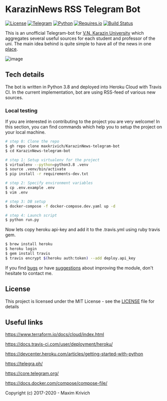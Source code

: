 # KarazinNews RSS Telegram Bot
[![License](https://img.shields.io/badge/license-MIT%20license-green.svg?style=flat)]()
[![Telegram](https://img.shields.io/badge/telegram-channel-orange.svg?style=flat)](https://t.me/karazina)
[![Python](https://img.shields.io/badge/python-3.8-blue.svg?style=flat)]()
[![Requires.io](https://requires.io/github/maxkrivich/KarazinNews-telegram-bot/requirements.svg?branch=master&style=flat)](https://requires.io/github/maxkrivich/KarazinNews-telegram-bot/requirements/?branch=master)
[![Build Status](https://travis-ci.org/maxkrivich/KarazinNews-telegram-bot.svg?branch=master)](https://travis-ci.org/maxkrivich/KarazinNews-telegram-bot)


This is an unofficial Telegram-bot for [V.N. Karazin University](http://univer.kharkov.ua/en) which aggregates several useful sources for each student and professor of the uni. The main idea behind is quite simple to have all of the news in one [place](https://t.me/karazina).

![image](https://user-images.githubusercontent.com/12199867/101933467-87ac6c00-3bdc-11eb-97e9-9d2364435f98.png)


## Tech details
The bot is written in Python 3.8 and deployed into Heroku Cloud with Travis CI. In the current implementation, bot are using RSS-feed of various new sources.


### Local testing
If you are interested in contributing to the project you are very welcome! In this section, you can find commands which help you to setup the project on your local machine.

```bash
# step 0: Clone the repo
$ gh repo clone maxkrivich/KarazinNews-telegram-bot
$ cd KarazinNews-telegram-bot

# step 1: Setup virtualenv for the project
$ virtualenv --python=python3.8 .venv
$ source .venv/bin/activate
$ pip install -r requirements-dev.txt

# step 2: Specify environment variables
$ cp .env.example .env
$ vim .env

# step 3: DB setup
$ docker-compose -f docker-compose.dev.yaml up -d

# step 4: Launch script
$ python run.py
```

Now lets copy heroku api-key and add it to the .travis.yml using ruby travis gem.
```bash
$ brew install heroku
$ heroku login
$ gem install travis
$ travis encrypt $(heroku auth:token) --add deploy.api_key
```

If you find [bugs] or have [suggestions] about improving the module, don't hesitate to contact me.

## License

This project is licensed under the MIT License - see the [LICENSE](https://github.com/maxkrivich/KarazinNews-telegram-bot/blob/master/LICENSE) file for details


## Useful links
https://www.terraform.io/docs/cloud/index.html

https://docs.travis-ci.com/user/deployment/heroku/

https://devcenter.heroku.com/articles/getting-started-with-python

https://telegra.ph/

https://core.telegram.org/

https://docs.docker.com/compose/compose-file/

Copyright (c) 2017-2020 - Maxim Krivich


[bugs]: <https://github.com/maxkrivich/KarazinNews-telegram-bot/issues>
[suggestions]: <https://github.com/maxkrivich/KarazinNews-telegram-bot/issues>
